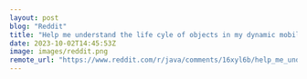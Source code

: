 ```yaml
---
layout: post
blog: "Reddit"
title: "Help me understand the life cyle of objects in my dynamic mobile app!"
date: 2023-10-02T14:45:53Z
image: images/reddit.png
remote_url: "https://www.reddit.com/r/java/comments/16xyl6b/help_me_understand_the_life_cyle_of_objects_in_my/"
---
```

